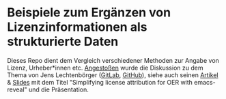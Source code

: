 # Beispiele zum Ergänzen von Lizenzinformationen als strukturierte Daten

Dieses Repo dient dem Vergleich verschiedener Methoden zur Angabe von Lizenz, Urheber\*innen etc. [Angestoßen](https://pad.gwdg.de/s/B1X6JOAbv#Vorschlag-Diskussion-von-Lizenzangaben) wurde die Diskussion zu dem Thema von Jens Lechtenbörger ([GitLab](https://gitlab.com/lechten), [GitHub](https://github.com/lechten)), siehe auch seinen [Artikel](https://dx.doi.org/10.18420/delfi2019_280) & [Slides](https://lechten.gitlab.io/talks-2019b/2019-09-19-DELFI.html) mit dem Titel "Simplifying license attribution for OER with emacs-reveal" und die  Präsentation.
